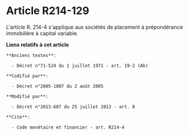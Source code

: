 # Article R214-129

L'article R. 214-4 s'applique aux sociétés de placement à prépondérance immobilière à capital variable.

**Liens relatifs à cet article**

	**Anciens textes**:

	  - Décret n°71-524 du 1 juillet 1971 - art. 19-2 (Ab)

	**Codifié par**:

	  - Décret n°2005-1007 du 2 août 2005

	**Modifié par**:

	  - Décret n°2013-687 du 25 juillet 2013 - art. 8

	**Cite**:

	  - Code monétaire et financier - art. R214-4
